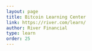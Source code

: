 ```yaml
---
layout: page
title: Bitcoin Learning Center
link: https://river.com/learn/
author: River Financial
type: learn
order: 25
---
```

